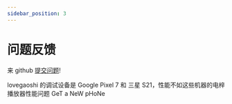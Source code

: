 ```yaml
---
sidebar_position: 3
---
```


# 问题反馈

来 github [提交问题](https://github.com/lovegaoshi/azusa-player-mobile/issues/new)!

lovegaoshi 的调试设备是 Google Pixel 7 和 三星 S21，性能不如这些机器的电梓播放器性能问题 GeT a NeW pHoNe
